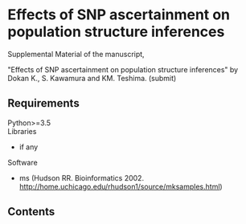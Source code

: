 # Effects of SNP ascertainment on population structure inferences

Supplemental Material of the manuscript, 

"Effects of SNP ascertainment on population structure inferences" 
by Dokan K., S. Kawamura and KM. Teshima. (submit)

## Requirements

Python>=3.5  
Libraries
  - if any

Software
  - ms (Hudson RR. Bioinformatics 2002. http://home.uchicago.edu/rhudson1/source/mksamples.html)
  
## Contents






